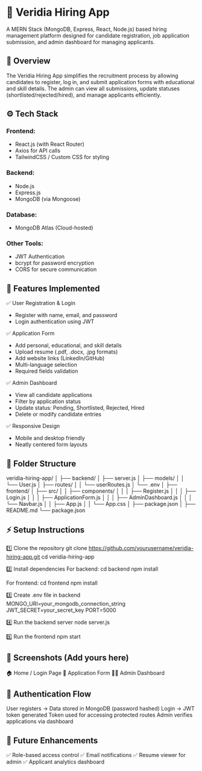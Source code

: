 # 🌟 Veridia Hiring App

A MERN Stack (MongoDB, Express, React, Node.js) based hiring management platform designed for candidate registration, job application submission, and admin dashboard for managing applicants.

## 🧠 Overview
The Veridia Hiring App simplifies the recruitment process by allowing candidates to register, log in, and submit application forms with educational and skill details. The admin can view all submissions, update statuses (shortlisted/rejected/hired), and manage applicants efficiently.

## ⚙️ Tech Stack
### Frontend:
- React.js (with React Router)
- Axios for API calls
- TailwindCSS / Custom CSS for styling

### Backend:
- Node.js
- Express.js
- MongoDB (via Mongoose)

### Database:
- MongoDB Atlas (Cloud-hosted)

### Other Tools:
- JWT Authentication
- bcrypt for password encryption
- CORS for secure communication

## 🚀 Features Implemented
✅ User Registration & Login
- Register with name, email, and password
- Login authentication using JWT

✅ Application Form
- Add personal, educational, and skill details
- Upload resume (.pdf, .docx, .jpg formats)
- Add website links (LinkedIn/GitHub)
- Multi-language selection
- Required fields validation

✅ Admin Dashboard
- View all candidate applications
- Filter by application status
- Update status: Pending, Shortlisted, Rejected, Hired
- Delete or modify candidate entries

✅ Responsive Design
- Mobile and desktop friendly
- Neatly centered form layouts

## 🧩 Folder Structure
veridia-hiring-app/
│
├── backend/
│   ├── server.js
│   ├── models/
│   │   └── User.js
│   ├── routes/
│   │   └── userRoutes.js
│   └── .env
│
├── frontend/
│   ├── src/
│   │   ├── components/
│   │   │   ├── Register.js
│   │   │   ├── Login.js
│   │   │   ├── ApplicationForm.js
│   │   │   ├── AdminDashboard.js
│   │   │   └── Navbar.js
│   │   ├── App.js
│   │   └── App.css
│   ├── package.json
│
├── README.md
└── package.json

## ⚡ Setup Instructions
1️⃣ Clone the repository
git clone https://github.com/yourusername/veridia-hiring-app.git
cd veridia-hiring-app

2️⃣ Install dependencies
For backend:
cd backend
npm install

For frontend:
cd frontend
npm install

3️⃣ Create .env file in backend
MONGO_URI=your_mongodb_connection_string
JWT_SECRET=your_secret_key
PORT=5000

4️⃣ Run the backend server
node server.js

5️⃣ Run the frontend
npm start

## 📸 Screenshots (Add yours here)
🏠 Home / Login Page
📝 Application Form
🧑‍💼 Admin Dashboard

## 🔐 Authentication Flow
User registers → Data stored in MongoDB (password hashed)
Login → JWT token generated
Token used for accessing protected routes
Admin verifies applications via dashboard

## 🧱 Future Enhancements
✅ Role-based access control
✅ Email notifications
✅ Resume viewer for admin
✅ Applicant analytics dashboard
